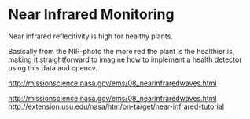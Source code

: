 Near Infrared Monitoring
========================


Near infrared reflecitivity is high for healthy plants.

Basically from the NIR-photo the more red the plant is the healthier is, making it straightforward to imagine how to implement a health detector using this data and opencv.

http://missionscience.nasa.gov/ems/08_nearinfraredwaves.html



http://missionscience.nasa.gov/ems/08_nearinfraredwaves.html
http://extension.usu.edu/nasa/htm/on-target/near-infrared-tutorial
